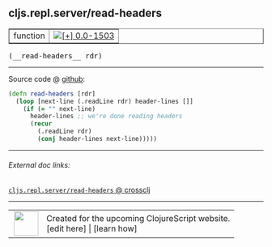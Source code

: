 ## cljs.repl.server/read-headers



 <table border="1">
<tr>
<td>function</td>
<td><a href="https://github.com/cljsinfo/cljs-api-docs/tree/0.0-1503"><img valign="middle" alt="[+] 0.0-1503" title="Added in 0.0-1503" src="https://img.shields.io/badge/+-0.0--1503-lightgrey.svg"></a> </td>
</tr>
</table>


 <samp>
(__read-headers__ rdr)<br>
</samp>

---







Source code @ [github](https://github.com/clojure/clojurescript/blob/r3291/src/main/clojure/cljs/repl/server.clj#L66-L72):

```clj
(defn read-headers [rdr]
  (loop [next-line (.readLine rdr) header-lines []]
    (if (= "" next-line)
      header-lines ;; we're done reading headers
      (recur
        (.readLine rdr)
        (conj header-lines next-line)))))
```

<!--
Repo - tag - source tree - lines:

 <pre>
clojurescript @ r3291
└── src
    └── main
        └── clojure
            └── cljs
                └── repl
                    └── <ins>[server.clj:66-72](https://github.com/clojure/clojurescript/blob/r3291/src/main/clojure/cljs/repl/server.clj#L66-L72)</ins>
</pre>

-->

---



###### External doc links:

[`cljs.repl.server/read-headers` @ crossclj](http://crossclj.info/fun/cljs.repl.server/read-headers.html)<br>

---

 <table>
<tr><td>
<img valign="middle" align="right" width="48px" src="http://i.imgur.com/Hi20huC.png">
</td><td>
Created for the upcoming ClojureScript website.<br>
[edit here] | [learn how]
</td></tr></table>

[edit here]:https://github.com/cljsinfo/cljs-api-docs/blob/master/cljsdoc/cljs.repl.server_read-headers.cljsdoc
[learn how]:https://github.com/cljsinfo/cljs-api-docs/wiki/cljsdoc-files

<!--

This information was too distracting to show to readers, but I'll leave it
commented here since it is helpful to:

- pretty-print the data used to generate this document
- and show how to retrieve that data



The API data for this symbol:

```clj
{:ns "cljs.repl.server",
 :name "read-headers",
 :type "function",
 :signature ["[rdr]"],
 :source {:code "(defn read-headers [rdr]\n  (loop [next-line (.readLine rdr) header-lines []]\n    (if (= \"\" next-line)\n      header-lines ;; we're done reading headers\n      (recur\n        (.readLine rdr)\n        (conj header-lines next-line)))))",
          :title "Source code",
          :repo "clojurescript",
          :tag "r3291",
          :filename "src/main/clojure/cljs/repl/server.clj",
          :lines [66 72]},
 :full-name "cljs.repl.server/read-headers",
 :full-name-encode "cljs.repl.server_read-headers",
 :history [["+" "0.0-1503"]]}

```

Retrieve the API data for this symbol:

```clj
;; from Clojure REPL
(require '[clojure.edn :as edn])
(-> (slurp "https://raw.githubusercontent.com/cljsinfo/cljs-api-docs/catalog/cljs-api.edn")
    (edn/read-string)
    (get-in [:symbols "cljs.repl.server/read-headers"]))
```

-->
